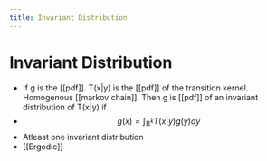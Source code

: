 ```yaml
---
title: Invariant Distribution
---
```


# Invariant Distribution
- If g is the [[pdf]]. T(x|y) is the [[pdf]] of the transition kernel. Homogenous [[markov chain]]. Then g is [[pdf]] of an invariant distribution of T(x|y) if
- $$g(x) = \int_{\mathbb{R}^{k}}T(x|y)g(y)dy$$
- Atleast one invariant distribution
- [[Ergodic]]


